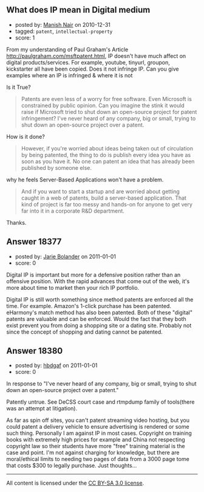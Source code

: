 ## What does IP mean in Digital medium

- posted by: [Manish Nair](https://stackexchange.com/users/-1/6246-manish-nair) on 2010-12-31
- tagged: `patent`, `intellectual-property`
- score: 1

From my understanding of Paul Graham's Article http://paulgraham.com/msftpatent.html, IP doesn't have much affect on digital products/services. For example, youtube, tinyurl, groupon, kickstarter all have been copied. Does it not infringe IP. Can you give examples where an IP is infringed & where it is not

Is it True?
> Patents are even less of a worry for free software. Even Microsoft is constrained by public opinion. Can you imagine the stink it would raise if Microsoft tried to shut down an open-source project for patent infringement? I've never heard of any company, big or small, trying to shut down an open-source project over a patent.

How is it done?

> However, if you're worried about ideas being taken out of circulation by being patented, the thing to do is publish every idea you have as soon as you have it. No one can patent an idea that has already been published by someone else.

why he feels Server-Based Applications won't have a problem.

> And if you want to start a startup and are worried about getting caught in a web of patents, build a server-based application. That kind of project is far too messy and hands-on for anyone to get very far into it in a corporate R&D department.

Thanks.


## Answer 18377

- posted by: [Jarie Bolander](https://stackexchange.com/users/-1/585-jarie-bolander) on 2011-01-01
- score: 0

Digital IP is important but more for a defensive position rather than an offensive position. With the rapid advances that come out of the web, it's more about time to market then your rich IP portfolio. 

Digital IP is still worth something since method patents are enforced all the time. For example. Amazon's 1-click purchase has been patented. eHarmony's match method has also been patented. Both of these "digital" patents are valuable and can be enforced. Would the fact that they both exist prevent you from doing a shopping site or a dating site. Probably not since the concept of shopping and dating cannot be patented.


## Answer 18380

- posted by: [hbdgaf](https://stackexchange.com/users/-1/6288-hbdgaf) on 2011-01-01
- score: 0

In response to "I've never heard of any company, big or small, trying to shut down an open-source project over a patent."  
  
Patently untrue.  See DeCSS court case and rtmpdump family of tools(there was an attempt at litigation).  
  
As far as spin off sites, you can't patent streaming video hosting, but you could patent a delivery vehicle to ensure advertising is rendered or some such thing.  Personally I am against IP in most cases.  Copyright on training books with extremely high prices for example and China not respecting copyright law so their students have more "free" training material is the case and point.  I'm not against charging for knowledge, but there are moral/ethical limits to needing two pages of data from a 3000 page tome that costs $300 to legally purchase.  Just thoughts...



---

All content is licensed under the [CC BY-SA 3.0 license](https://creativecommons.org/licenses/by-sa/3.0/).
